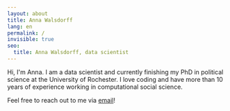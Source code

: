 ```yaml
---
layout: about
title: Anna Walsdorff
lang: en
permalink: /
invisible: true
seo:
  title: Anna Walsdorff, data scientist
---
```


Hi, I'm Anna. I am a data scientist and currently finishing my PhD in political science at the University of Rochester. I love coding and have more than 10 years of experience working in computational social science.

Feel free to reach out to me via [email](mailto:anna.walsdorff@pm.me)!
